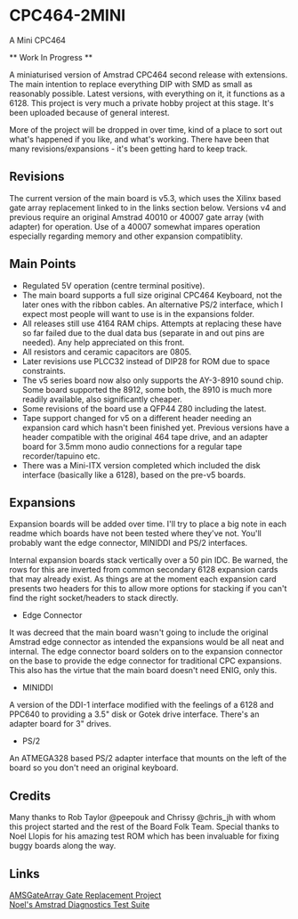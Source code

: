 # CPC464-2MINI

A Mini CPC464

** Work In Progress **

A miniaturised version of Amstrad CPC464 second release with extensions. The main intention to replace everything DIP with SMD as small as reasonably possible. Latest versions, with everything on it, it functions as a 6128. This project is very much a private hobby project at this stage. It's been uploaded because of general interest.

More of the project will be dropped in over time, kind of a place to sort out what's happened if you like, and what's working. There have been that many revisions/expansions - it's been getting hard to keep track.

## Revisions

The current version of the main board is v5.3, which uses the Xilinx based gate array replacement linked to in the links section below. Versions v4 and previous require an original Amstrad 40010 or 40007 gate array (with adapter) for operation. Use of a 40007 somewhat impares operation especially regarding memory and other expansion compatiblity.

## Main Points

* Regulated 5V operation (centre terminal positive).
* The main board supports a full size original CPC464 Keyboard, not the later ones with the ribbon cables. An alternative PS/2 interface, which I expect most people will want to use is in the expansions folder.
* All releases still use 4164 RAM chips. Attempts at replacing these have so far failed due to the dual data bus (separate in and out pins are needed). Any help appreciated on this front.
* All resistors and ceramic capacitors are 0805.
* Later revisions use PLCC32 instead of DIP28 for ROM due to space constraints.
* The v5 series board now also only supports the AY-3-8910 sound chip. Some board supported the 8912, some both, the 8910 is much more readily available, also significantly cheaper.
* Some revisions of the board use a QFP44 Z80 including the latest.
* Tape support changed for v5 on a different header needing an expansion card which hasn't been finished yet. Previous versions have a header compatible with the original 464 tape drive, and an adapter board for 3.5mm mono audio connections for a regular tape recorder/tapuino etc.
* There was a Mini-ITX version completed which included the disk interface (basically like a 6128), based on the pre-v5 boards.

## Expansions

Expansion boards will be added over time. I'll try to place a big note in each readme which boards have not been tested where they've not. You'll probably want the edge connector, MINIDDI and PS/2 interfaces.

Internal expansion boards stack vertically over a 50 pin IDC. Be warned, the rows for this are inverted from common secondary 6128 expansion cards that may already exist. As things are at the moment each expansion card presents two headers for this to allow more options for stacking if you can't find the right socket/headers to stack directly.

* Edge Connector

It was decreed that the main board wasn't going to include the original Amstrad edge connector as intended the expansions would be all neat and internal. The edge connector board solders on to the expansion connector on the base to provide the edge connector for traditional CPC expansions. This also has the virtue that the main board doesn't need ENIG, only this.

* MINIDDI

A version of the DDI-1 interface modified with the feelings of a 6128 and PPC640 to providing a 3.5" disk or Gotek drive interface. There's an adapter board for 3" drives.

* PS/2

An ATMEGA328 based PS/2 adapter interface that mounts on the left of the board so you don't need an original keyboard.

## Credits

Many thanks to Rob Taylor @peepouk and Chrissy @chris_jh with whom this project started and the rest of the Board Folk Team.
Special thanks to Noel Llopis for his amazing test ROM which has been invaluable for fixing buggy boards along the way.

## Links

  [AMSGateArray Gate Replacement Project](https://github.com/codedchip/AMSGateArray)<br>
  [Noel's Amstrad Diagnostics Test Suite](https://github.com/llopis/amstrad-diagnostics)
